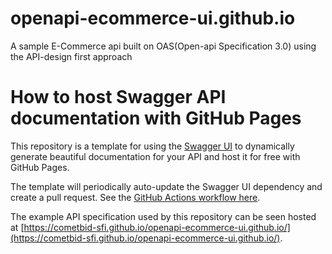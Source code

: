 # openapi-ecommerce-ui.github.io
 A sample E-Commerce api built on OAS(Open-api Specification 3.0) using the API-design first approach

# How to host Swagger API documentation with GitHub Pages

This repository is a template for using the [Swagger UI](https://github.com/swagger-api/swagger-ui) to dynamically generate beautiful documentation for your API and host it for free with GitHub Pages.

The template will periodically auto-update the Swagger UI dependency and create a pull request. See the [GitHub Actions workflow here](.github/workflows/update-swagger.yml).

The example API specification used by this repository can be seen hosted at [https://cometbid-sfi.github.io/openapi-ecommerce-ui.github.io/](https://cometbid-sfi.github.io/openapi-ecommerce-ui.github.io/).
